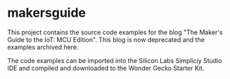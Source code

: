 # makersguide
This project contains the source code examples for the blog "The Maker's Guide to the IoT: MCU Edition". This blog is now deprecated and the examples archived here.

The code examples can be imported into the Silicon Labs Simpliciy Studio IDE and compiled and downloaded to the Wonder Gecko Starter Kit.

